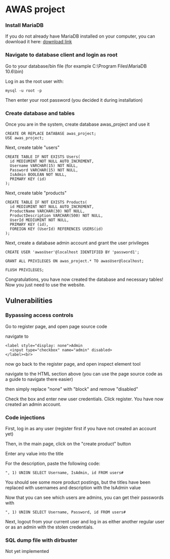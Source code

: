 # AWAS project

### Install MariaDB

If you do not already have MariaDB installed on your computer, you can download it here: [download link](https://mariadb.org/download/?t=mariadb&p=mariadb&r=10.6.7&os=windows&cpu=x86_64&pkg=msi&m=xtom_tal)

### Navigate to database client and login as root

Go to your database/bin file (for example C:\Program Files\MariaDB 10.6\bin)

Log in as the root user with:
```
mysql -u root -p
```
  
Then enter your root password (you decided it during installation)

### Create database and tables

Once you are in the system, create database awas_project and use it
```
CREATE OR REPLACE DATABASE awas_project;
USE awas_project;
```

Next, create table "users"
```
CREATE TABLE IF NOT EXISTS Users(
  id MEDIUMINT NOT NULL AUTO_INCREMENT,
  Username VARCHAR(15) NOT NULL,
  Password VARCHAR(15) NOT NULL,
  IsAdmin BOOLEAN NOT NULL,
  PRIMARY KEY (id)
);
```

Next, create table "products"
```
CREATE TABLE IF NOT EXISTS Products(
  id MEDIUMINT NOT NULL AUTO_INCREMENT,
  ProductName VARCHAR(30) NOT NULL,
  ProductDescription VARCHAR(500) NOT NULL,
  UserId MEDIUMINT NOT NULL,
  PRIMARY KEY (id),
  FOREIGN KEY (UserId) REFERENCES USERS(id)
);
```

Next, create a database admin account and grant the user privileges
```
CREATE USER 'awasUser'@localhost IDENTIFIED BY 'password1';
  
GRANT ALL PRIVILEGES ON awas_project.* TO awasUser@localhost;
  
FLUSH PRIVILEGES;
```

Congratulations, you have now created the database and necessary tables! Now you just need to use the website.


## Vulnerabilities

### Bypassing access controls
Go to register page, and open page source code

navigate to

```
<label style="display: none">Admin
  <input type="checkbox" name="admin" disabled>
</label><br>
```

now go back to the register page, and open inspect element tool

navigate to the HTML section above (you can use the page source code as a guide to navigate there easier)

then simply replace "none" with "block" and remove "disabled"

Check the box and enter new user credentials. Click register. You have now created an admin account.

### Code injections
First, log in as any user (register first if you have not created an account yet)

Then, in the main page, click on the "create product" button

Enter any value into the title

For the description, paste the following code:

```
", 1) UNION SELECT Username, IsAdmin, id FROM users#
```

You should see some more product postings, but the titles have been replaced with usernames and description with the IsAdmin value

Now that you can see which users are admins, you can get their passwords with

```
", 1) UNION SELECT Username, Password, id FROM users#
```

Next, logout from your current user and log in as either another regular user or as an admin with the stolen credentials.

### SQL dump file with dirbuster

Not yet implemented

